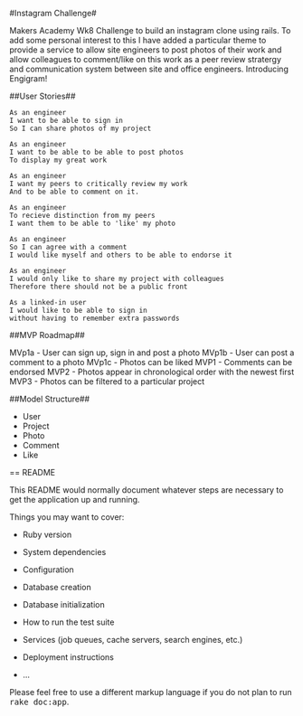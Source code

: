 #Instagram Challenge#

Makers Academy Wk8 Challenge to build an instagram clone using rails. To add some personal interest to this I have added a particular theme to provide a service to allow site engineers to post photos of their work and allow colleagues to comment/like on this work as a peer review stratergy and communication system between site and office engineers. Introducing Engigram!

##User Stories##

```
As an engineer
I want to be able to sign in
So I can share photos of my project

As an engineer
I want to be able to be able to post photos
To display my great work

As an engineer
I want my peers to critically review my work
And to be able to comment on it.

As an engineer
To recieve distinction from my peers
I want them to be able to 'like' my photo

As an engineer
So I can agree with a comment
I would like myself and others to be able to endorse it

As an engineer
I would only like to share my project with colleagues
Therefore there should not be a public front

As a linked-in user
I would like to be able to sign in
without having to remember extra passwords
```

##MVP Roadmap##

MVp1a - User can sign up, sign in and post a photo
MVp1b - User can post a comment to a photo
MVp1c - Photos can be liked
MVP1 - Comments can be endorsed
MVP2 - Photos appear in chronological order with the newest first
MVP3 - Photos can be filtered to a particular project

##Model Structure##
- User
- Project
- Photo
- Comment
- Like

== README

This README would normally document whatever steps are necessary to get the
application up and running.

Things you may want to cover:

* Ruby version

* System dependencies

* Configuration

* Database creation

* Database initialization

* How to run the test suite

* Services (job queues, cache servers, search engines, etc.)

* Deployment instructions

* ...


Please feel free to use a different markup language if you do not plan to run
<tt>rake doc:app</tt>.
